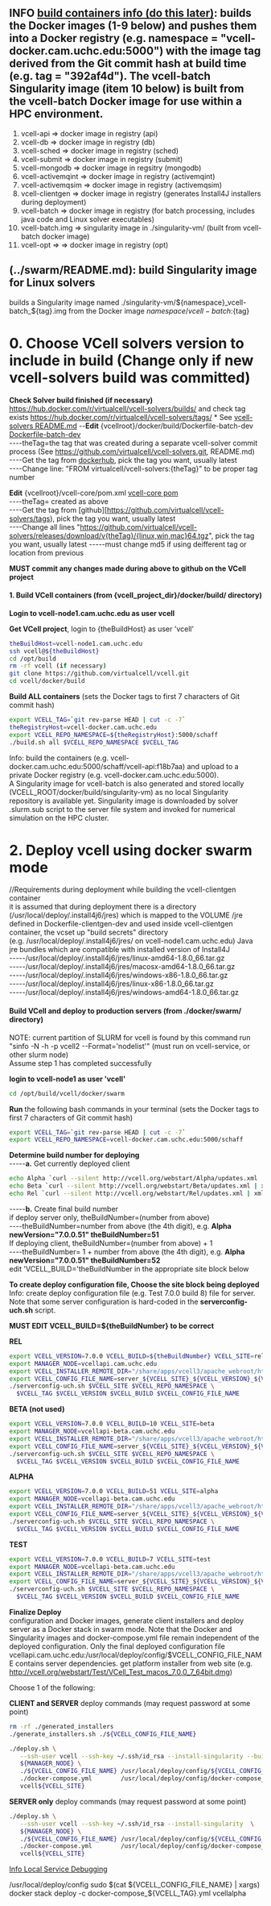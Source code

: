 ## INFO [build containers info (do this later)](../swarm/README.md): builds the Docker images (1-9 below) and pushes them into a Docker registry (e.g. namespace = "vcell-docker.cam.uchc.edu:5000") with the image tag derived from the Git commit hash at build time (e.g. tag = "392af4d").  The vcell-batch Singularity image (item 10 below) is built from the vcell-batch Docker image for use within a HPC environment.

1) vcell-api         => docker image in registry    (api)  
2) vcell-db          => docker image in registry    (db)  
3) vcell-sched       => docker image in registry    (sched)  
4) vcell-submit      => docker image in registry    (submit)  
5) vcell-mongodb     => docker image in regsitry    (mongodb)  
6) vcell-activemqint => docker image in registry    (activemqint)  
7) vcell-activemqsim => docker image in registry    (activemqsim)  
8) vcell-clientgen   => docker image in registry    (generates Install4J installers during deployment)  
9) vcell-batch       => docker image in registry    (for batch processing, includes java code and Linux solver executables)  
10) vcell-batch.img  => singularity image in ./singularity-vm/   (built from vcell-batch docker image)  
11) vcell-opt =>     => docker image in registry    (opt)  

## (../swarm/README.md): build Singularity image for Linux solvers

builds a Singularity image named ./singularity-vm/${namespace}_vcell-batch_${tag}.img from the Docker image ${namespace}/vcell-batch:${tag}  

# 0. Choose VCell solvers version to include in build (Change only if new vcell-solvers build was committed) 
**Check Solver build finished (if necessary)** https://hub.docker.com/r/virtualcell/vcell-solvers/builds/ and check tag exists https://hub.docker.com/r/virtualcell/vcell-solvers/tags/  *
See [vcell-solvers README.md](C:\users\frm\VCellTrunkGitWorkspaceSolvers\README_tagging.md)
--**Edit** {vcellroot}/docker/build/Dockerfile-batch-dev [Dockerfile-batch-dev](../build/Dockerfile-batch-dev)  
----theTag=the tag that was created during a separate vcell-solver commit process (See https://github.com/virtualcell/vcell-solvers.git, README.md)  
----Get the tag  from [dockerhub](https://hub.docker.com/r/virtualcell/vcell-solvers/tags/), pick the tag you want, usually latest  
----Change line: "FROM virtualcell/vcell-solvers:{theTag}" to be proper tag number  

**Edit** {vcellroot}/vcell-core/pom.xml [vcell-core pom](../../vcell-core/pom.xml)  
----theTag= created as above  
----Get the tag from [github][https://github.com/virtualcell/vcell-solvers/tags), pick the tag you want, usually latest  
----Change all lines "https://github.com/virtualcell/vcell-solvers/releases/download/v{theTag}/{linux,win,mac}64.tgz", pick the tag you want, usually latest
-----must change md5 if using deifferent tag or location from previous

**MUST commit any changes made during above to github on the VCell project**  

#### 1.  Build VCell containers (from {vcell\_project\_dir}/docker/build/ directory)

**Login to vcell-node1.cam.uchc.edu as user vcell**  

**Get VCell project**, login to {theBuildHost} as user 'vcell'

```bash
theBuildHost=vcell-node1.cam.uchc.edu
ssh vcell@${theBuildHost}
cd /opt/build
rm -rf vcell (if necessary)
git clone https://github.com/virtualcell/vcell.git
cd vcell/docker/build
```

**Build ALL containers** (sets the Docker tags to first 7 characters of Git commit hash)

```bash
export VCELL_TAG=`git rev-parse HEAD | cut -c -7`
theRegistryHost=vcell-docker.cam.uchc.edu
export VCELL_REPO_NAMESPACE=${theRegistryHost}:5000/schaff
./build.sh all $VCELL_REPO_NAMESPACE $VCELL_TAG
```

Info: build the containers (e.g. vcell-docker.cam.uchc.edu:5000/schaff/vcell-api:f18b7aa) and upload to a private Docker registry (e.g. vcell-docker.cam.uchc.edu:5000).  
A Singularity image for vcell-batch is also generated and stored locally (VCELL_ROOT/docker/build/singularity-vm) as no local Singularity repository is available yet.  Singularity image is downloaded by solver .slurm.sub script to the server file system and invoked for numerical simulation on the HPC cluster. 


# 2.  Deploy vcell using docker swarm mode


//Requirements during deployment
while building the vcell-clientgen container  
it is assumed that during deployment there is a directory (/usr/local/deploy/.install4j6/jres) which is mapped to the VOLUME /jre   
defined in Dockerfile-clientgen-dev and used inside vcell-clientgen container, the vcset up "build secrets" directory  
(e.g. /usr/local/deploy/.install4j6/jres/ on vcell-node1.cam.uchc.edu) Java jre bundles which are compatible with installed version of Install4J  
-----/usr/local/deploy/.install4j6/jres/linux-amd64-1.8.0_66.tar.gz  
-----/usr/local/deploy/.install4j6/jres/macosx-amd64-1.8.0_66.tar.gz  
-----/usr/local/deploy/.install4j6/jres/windows-x86-1.8.0_66.tar.gz  
-----/usr/local/deploy/.install4j6/jres/linux-x86-1.8.0_66.tar.gz  
-----/usr/local/deploy/.install4j6/jres/windows-amd64-1.8.0_66.tar.gz  



#### Build VCell and deploy to production servers (from ./docker/swarm/ directory)  
NOTE: current partition of SLURM for vcell is found by this command run "sinfo -N -h -p vcell2 --Format='nodelist'" (must run on vcell-service, or other slurm node)  
Assume step 1 has completed successfully  

**login to vcell-node1 as user 'vcell'**



```bash
cd /opt/build/vcell/docker/swarm
```

**Run** the following bash commands in your terminal (sets the Docker tags to first 7 characters of Git commit hash)

```bash
export VCELL_TAG=`git rev-parse HEAD | cut -c -7`
export VCELL_REPO_NAMESPACE=vcell-docker.cam.uchc.edu:5000/schaff
```

**Determine build number for deploying**  
-----**a.** Get currently deployed client

```bash
echo Alpha `curl --silent http://vcell.org/webstart/Alpha/updates.xml | xmllint --xpath '//updateDescriptor/entry/@newVersion' - | awk '{print $1;}'` && \
echo Beta `curl --silent http://vcell.org/webstart/Beta/updates.xml | xmllint --xpath '//updateDescriptor/entry/@newVersion' - | awk '{print $1;}'` && \
echo Rel `curl --silent http://vcell.org/webstart/Rel/updates.xml | xmllint --xpath '//updateDescriptor/entry/@newVersion' - | awk '{print $1;}'`
```

-----**b.** Create final build number  
if deploy server only, theBuildNumber=(number from above)  
----theBuildNumber=number from above (the 4th digit),  e.g. **Alpha newVersion="7.0.0.51" theBuildNumber=51**  
If deploying client, theBuildNumber=(number from above) + 1  
----theBuildNumber= 1 + number from above (the 4th digit),  e.g. **Alpha newVersion="7.0.0.51" theBuildNumber=52**  
edit 'VCELL_BUILD='theBuildNumber in the appropriate site block below  

**To create deploy configuration file, Choose the site block being deployed**  
Info: create deploy configuration file (e.g. Test 7.0.0 build 8) file for server. Note that some server configuration is hard-coded in the **serverconfig-uch.sh** script.  

**MUST EDIT VCELL_BUILD=${theBuildNumber} to be correct**  

**REL**  

```bash
export VCELL_VERSION=7.0.0 VCELL_BUILD=${theBuildNumber} VCELL_SITE=rel
export MANAGER_NODE=vcellapi.cam.uchc.edu
export VCELL_INSTALLER_REMOTE_DIR="/share/apps/vcell3/apache_webroot/htdocs/webstart/Rel"
export VCELL_CONFIG_FILE_NAME=server_${VCELL_SITE}_${VCELL_VERSION}_${VCELL_BUILD}_${VCELL_TAG}.config
./serverconfig-uch.sh $VCELL_SITE $VCELL_REPO_NAMESPACE \
  $VCELL_TAG $VCELL_VERSION $VCELL_BUILD $VCELL_CONFIG_FILE_NAME
```

**BETA (not used)**  

```bash
export VCELL_VERSION=7.0.0 VCELL_BUILD=10 VCELL_SITE=beta
export MANAGER_NODE=vcellapi-beta.cam.uchc.edu
export VCELL_INSTALLER_REMOTE_DIR="/share/apps/vcell3/apache_webroot/htdocs/webstart/Beta"
export VCELL_CONFIG_FILE_NAME=server_${VCELL_SITE}_${VCELL_VERSION}_${VCELL_BUILD}_${VCELL_TAG}.config
./serverconfig-uch.sh $VCELL_SITE $VCELL_REPO_NAMESPACE \
  $VCELL_TAG $VCELL_VERSION $VCELL_BUILD $VCELL_CONFIG_FILE_NAME
```

**ALPHA**  

```bash
export VCELL_VERSION=7.0.0 VCELL_BUILD=51 VCELL_SITE=alpha
export MANAGER_NODE=vcellapi-beta.cam.uchc.edu
export VCELL_INSTALLER_REMOTE_DIR="/share/apps/vcell3/apache_webroot/htdocs/webstart/Alpha"
export VCELL_CONFIG_FILE_NAME=server_${VCELL_SITE}_${VCELL_VERSION}_${VCELL_BUILD}_${VCELL_TAG}.config
./serverconfig-uch.sh $VCELL_SITE $VCELL_REPO_NAMESPACE \
  $VCELL_TAG $VCELL_VERSION $VCELL_BUILD $VCELL_CONFIG_FILE_NAME
```

**TEST**  

```bash
export VCELL_VERSION=7.0.0 VCELL_BUILD=7 VCELL_SITE=test
export MANAGER_NODE=vcellapi-beta.cam.uchc.edu
export VCELL_INSTALLER_REMOTE_DIR="/share/apps/vcell3/apache_webroot/htdocs/webstart/Test"
export VCELL_CONFIG_FILE_NAME=server_${VCELL_SITE}_${VCELL_VERSION}_${VCELL_BUILD}_${VCELL_TAG}.config
./serverconfig-uch.sh $VCELL_SITE $VCELL_REPO_NAMESPACE \
  $VCELL_TAG $VCELL_VERSION $VCELL_BUILD $VCELL_CONFIG_FILE_NAME
```

**Finalize Deploy**  
configuration and Docker images, generate client installers and deploy server as a Docker stack in swarm mode.  Note that the Docker and Singularity images and docker-compose.yml file remain independent of the deployed configuration.  Only the final deployed configuration file vcellapi.cam.uchc.edu:/usr/local/deploy/config/$VCELL_CONFIG_FILE_NAME contains server dependencies.  get platform installer from web site (e.g. http://vcell.org/webstart/Test/VCell_Test_macos_7.0.0_7_64bit.dmg)

Choose 1 of the following:

**CLIENT and SERVER** deploy commands (may request password at some point)

```bash
rm -rf ./generated_installers
./generate_installers.sh ./${VCELL_CONFIG_FILE_NAME}
```

```bash
./deploy.sh \
   --ssh-user vcell --ssh-key ~/.ssh/id_rsa --install-singularity --build-installers --installer-deploy-dir $VCELL_INSTALLER_REMOTE_DIR --link-installers \
   ${MANAGER_NODE} \
   ./${VCELL_CONFIG_FILE_NAME} /usr/local/deploy/config/${VCELL_CONFIG_FILE_NAME} \
   ./docker-compose.yml        /usr/local/deploy/config/docker-compose_${VCELL_TAG}.yml \
   vcell${VCELL_SITE}
```

**SERVER only** deploy commands (may request password at some point)

```bash
./deploy.sh \
   --ssh-user vcell --ssh-key ~/.ssh/id_rsa --install-singularity  \
   ${MANAGER_NODE} \
   ./${VCELL_CONFIG_FILE_NAME} /usr/local/deploy/config/${VCELL_CONFIG_FILE_NAME} \
   ./docker-compose.yml        /usr/local/deploy/config/docker-compose_${VCELL_TAG}.yml \
   vcell${VCELL_SITE}
```

[Info Local Service Debugging](README_localServicesDebug.md)


/usr/local/deploy/config
sudo $(cat ${VCELL_CONFIG_FILE_NAME} | xargs) docker stack deploy -c docker-compose_${VCELL_TAG}.yml vcellalpha

